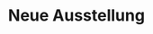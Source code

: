 ---
title: Neue Ausstellung
description: Eine neue Ausstellung.
img: /exhibitions/first_exhibition/secondgallery/File13749.jpg
---